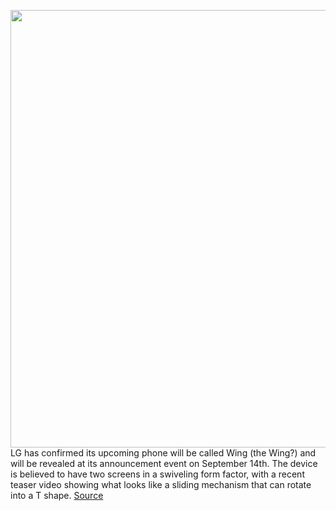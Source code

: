 <img src='https://cdn.vox-cdn.com/thumbor/MXfMIZC-S3UDSOpJkKgzswd3tws=/0x0:1050x700/1200x800/filters:focal(441x266:609x434)/cdn.vox-cdn.com/uploads/chorus_image/image/67362419/1299339_20200511165947_947_0003.0.jpg' width='700px' /><br/>
LG has confirmed its upcoming phone will be called Wing (the Wing?) and will be revealed at its announcement event on September 14th. The device is believed to have two screens in a swiveling form factor, with a recent teaser video showing what looks like a sliding mechanism that can rotate into a T shape.
<a href='https://www.theverge.com/2020/9/6/21424973/lg-confirms-wing-new-smartphone'> Source <a/>